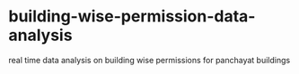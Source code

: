# building-wise-permission-data-analysis
real time data analysis on building wise permissions for panchayat buildings
